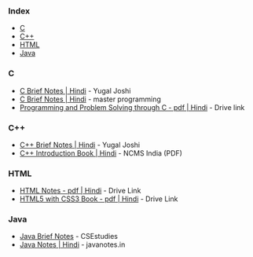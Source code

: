### Index

* [C](#c)
* [C++](#cpp)
* [HTML](#html)
* [Java](#java)


### C

* [C Brief Notes \| Hindi](https://ehindistudy.com/2021/03/09/c-language-notes-in-hindi/) - Yugal Joshi
* [C Brief Notes \| Hindi](https://masterprogramming.in/c-language-notes-in-hindi/) - master programming
* [Programming and Problem Solving through C - pdf \| Hindi](https://drive.google.com/file/d/1u6gWGOvucnqj_3N0lr5-XaE6qm9cJgg_/view) - Drive link


### <a id="cpp"></a>C++

* [C++ Brief Notes \| Hindi](https://ehindistudy.com/2020/12/01/cpp-notes-in-hindi/) - Yugal Joshi
* [C++ Introduction Book \| Hindi](https://ncsmindia.com/wp-content/uploads/2012/04/c++-hindi.pdf) - NCMS India (PDF)


### HTML

* [HTML Notes - pdf \| Hindi](https://drive.google.com/file/d/12UY9UJ58XNKaSGq8gT6zOPkxTgJ0g1vh/view) - Drive Link
* [HTML5 with CSS3 Book - pdf \| Hindi](https://drive.google.com/file/d/1k_G3tXflG1a4N8dQGohdzdUBNS_K_bvg/view) - Drive Link


### Java

* [Java Brief Notes](https://csestudies.com/category/java-notes-in-hindi/) - CSEstudies
* [Java Notes \| Hindi](https://www.javanotes.in/2011/03/welcome-to-java-notes-in-hindi.html) - javanotes.in
